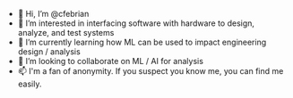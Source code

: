 - 👋 Hi, I’m @cfebrian
- 👀 I’m interested in interfacing software with hardware to design, analyze, and test systems
- 🌱 I’m currently learning how ML can be used to impact engineering design / analysis
- 💞️ I’m looking to collaborate on ML / AI for analysis
- 📫 I'm a fan of anonymity.  If you suspect you know me, you can find me easily.
